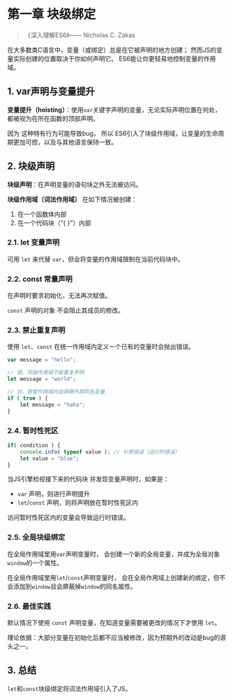 # 第一章 块级绑定

>《深入理解ES6》—— Nicholas C. Zakas

在大多数类C语言中，变量（或绑定）总是在它被声明的地方创建；
然而JS的变量实际创建的位置取决于你如何声明它。
ES6能让你更轻易地控制变量的作用域。

## 1. var声明与变量提升

**变量提升（hoisting）**：使用`var`关键字声明的变量，无论实际声明位置在何处，
都被视为在所在函数的顶部声明。

因为 这种特有行为可能导致bug，
所以 ES6引入了块级作用域，让变量的生命周期更加可控，以及与其他语言保持一致。

## 2. 块级声明

**块级声明**：在声明变量的语句块之外无法被访问。

**块级作用域（词法作用域）** 在如下情况被创建：

1. 在一个函数体内部
2. 在一个代码块（“{ }”）内部

### 2.1. let 变量声明

可用 `let` 来代替 `var`，但会将变量的作用域限制在当前代码块中。


### 2.2. const 常量声明

在声明时要求初始化，无法再次赋值。

`const` 声明的对象 不会阻止其成员的修改。

### 2.3. 禁止重复声明

使用 `let`、`const` 在统一作用域内定义一个已有的变量时会抛出错误。

```javascript
var message = "hello";

// 错。同级作用域不能重复声明
let message = "world";

// 对。嵌套作用域内会屏蔽外部同名变量
if ( true ) {
    let message = "haha";
}
```

### 2.4. 暂时性死区

```javascript
if( condition ) {
    console.info( typeof value ); // 引用错误（运行时错误）
    let value = "blue";
}
```

当JS引擎检视接下来的代码块 并发现变量声明时，如果是：
* `var` 声明，则进行声明提升
* `let`/`const` 声明，则将声明放在暂时性死区内

访问暂时性死区内的变量会导致运行时错误。

### 2.5. 全局块级绑定

在全局作用域里用`var`声明变量时，
会创建一个新的全局变量，并成为全局对象`window`的一个属性。

在全局作用域里用`let`/`const`声明变量时，
会在全局作用域上创建新的绑定，但不会添加到`window`且会屏蔽掉`window`的同名属性。

### 2.6. 最佳实践

默认情况下使用 `const` 声明变量，在知道变量需要被更改的情况下才使用 `let`。

理论依据：大部分变量在初始化后都不应当被修改，因为预期外的改动是bug的源头之一。

## 3. 总结

`let`和`const`块级绑定将词法作用域引入了JS。
